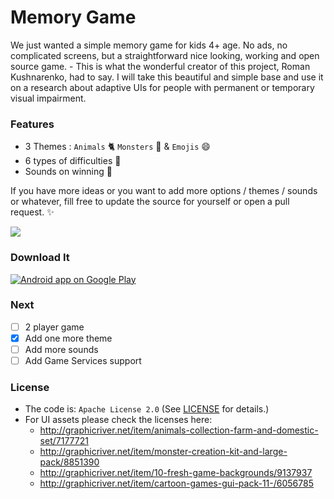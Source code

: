 # Memory Game

We just wanted a simple memory game for kids 4+ age. No ads, no complicated screens, but a straightforward nice looking, working and open source game. - This is what the wonderful creator of this project, Roman Kushnarenko, had to say. I will take this beautiful and simple base and use it on a research about adaptive UIs for people with permanent or temporary visual impairment.

### Features

- 3 Themes : `Animals` :cat2: `Monsters` :octopus: & `Emojis` :smile:  
- 6 types of difficulties :star2:
- Sounds on winning :musical_note:

If you have more ideas or you want to add more options / themes / sounds or whatever, fill free to update the source for yourself or open a pull request. :sparkles:

<img src="http://www.sromku.com/static/img/pregnancy_memorygame_preview.png"/>

### Download It

<a href="https://play.google.com/store/apps/details?id=com.snatik.matches">
  <img alt="Android app on Google Play" src="https://developer.android.com/images/brand/en_app_rgb_wo_45.png" />
</a>

### Next

- [ ] 2 player game
- [x] Add one more theme
- [ ] Add more sounds
- [ ] Add Game Services support 

### License

- The code is: `Apache License 2.0` (See [LICENSE](./LICENSE.md) for details.)
- For UI assets please check the licenses here:
	- http://graphicriver.net/item/animals-collection-farm-and-domestic-set/7177721
	- http://graphicriver.net/item/monster-creation-kit-and-large-pack/8851390
	- http://graphicriver.net/item/10-fresh-game-backgrounds/9137937
	- http://graphicriver.net/item/cartoon-games-gui-pack-11-/6056785

